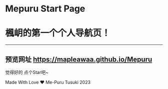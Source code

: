 # Mepuru Start Page

# 楓岄的第一个个人导航页！

-----------------------------------------------------------------------------------------------

## 预览网址 https://mapleawaa.github.io/Mepuru

觉得好的 点个Star吧~

Made With Love ❤ Me-Puru Tusuki 2023



